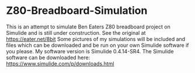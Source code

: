 # Z80-Breadboard-Simulation
This is an attempt to simulate Ben Eaters Z80 breadboard project on Simulide and is still under construction.
See the original at https://eater.net/8bit
Some pictures of my simulations will be included and files which can be downloaded and be run on your own Simulide software if you please.
My software version is Simulide 0.4.14-SR4. The Simulide software can be downloaded here:
https://www.simulide.com/p/downloads.html
